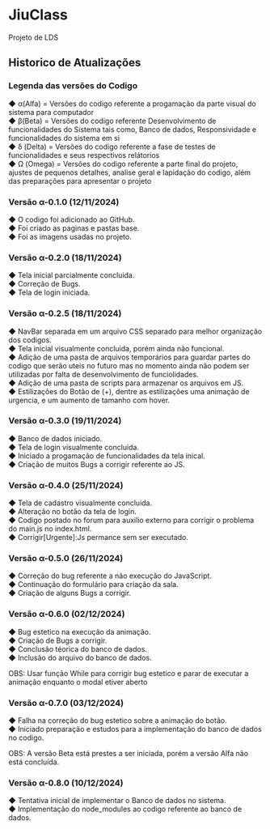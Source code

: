 # JiuClass

Projeto de LDS

## Historico de Atualizações

### Legenda das versões do Codigo

<p>
  ◆ α(Alfa) = Versões do codigo referente a progamação da parte visual do sistema para computador <br />
  ◆ β(Beta) = Versões do codigo referente Desenvolvimento de funcionalidades do Sistema tais como, Banco de dados, Responsividade e funcionalidades do sistema em si <br />
  ◆ δ (Delta) = Versões do codigo referente a fase de testes de funcionalidades e seus respectivos relátorios <br />
  ◆ Ω (Omega) = Versões do codigo referente a parte final do projeto, ajustes de pequenos detalhes, analise geral e lapidação do codigo, além das preparações para apresentar o projeto <br />
</p>

### Versão α-0.1.0 (12/11/2024)

<p>
  ◆ O codigo foi adicionado ao GitHub. <br />
  ◆ Foi criado as paginas e pastas base. <br />
  ◆ Foi as imagens usadas no projeto. <br />
</p>

### Versão α-0.2.0 (18/11/2024)

<p>
  ◆ Tela inicial parcialmente concluida. <br />
  ◆ Correção de Bugs. <br />
  ◆ Tela de login iniciada. <br />
</p>

### Versão α-0.2.5 (18/11/2024)

<p>
  ◆ NavBar separada em um arquivo CSS separado para melhor organização dos codigos. <br />
  ◆ Tela inicial visualmente concluida, porém ainda não funcional. <br />
  ◆ Adição de uma pasta de arquivos temporários para guardar partes do codigo que serão uteis no futuro mas no momento ainda não podem ser utilizadas por falta de desenvolvimento de funciolidades. <br />
  ◆ Adição de uma pasta de scripts para armazenar os arquivos em JS. <br />
  ◆ Estilizações do Botão de (+), dentre as estilizações uma animação de urgencia, e um aumento de tamanho com hover. <br />
</p>

### Versão α-0.3.0 (19/11/2024)

<p>
  ◆ Banco de dados iniciado. <br />
  ◆ Tela de login visualmente concluida. <br />
  ◆ Iniciado a progamação de funcionalidades da tela inical. <br />
  ◆ Criação de muitos Bugs a corrigir referente ao JS. <br />
</p>

### Versão α-0.4.0 (25/11/2024)

<p>
  ◆ Tela de cadastro visualmente concluida. <br />
  ◆ Alteração no botão da tela de login. <br />
  ◆ Codigo postado no forum para auxilio externo para corrigir o problema do main.js no index.html. <br />
  ◆ Corrigir[Urgente]:Js permance sem ser executado. <br />
</p>

### Versão α-0.5.0 (26/11/2024)

<p>
  ◆ Correção do bug referente a não execução do JavaScript. <br />
  ◆ Continuação do formulário para criação da sala. <br />
  ◆ Criação de alguns Bugs a corrigir. <br />
</p>

### Versão α-0.6.0 (02/12/2024)

<p>
  ◆ Bug estetico na execução da animação. <br />
  ◆ Criação de Bugs a corrigir. <br />
  ◆ Conclusão téorica do banco de dados. <br />
  ◆ Inclusão do arquivo do banco de dados. <br />

  OBS: Usar função While para corrigir bug estetico e parar de executar a animação enquanto o modal etiver aberto
</p>

### Versão α-0.7.0 (03/12/2024)

<p>
  ◆ Falha na correção do bug estetico sobre a animação do botão. <br />
  ◆ Iniciado preparação e estudos para a implementação do banco de dados no codigo.<br />

  OBS: A versão Beta está prestes a ser iniciada, porém  a versão Alfa não está concluída.<br />
</p>

### Versão α-0.8.0 (10/12/2024)

<p>
  ◆ Tentativa inicial de implementar o Banco de dados no sistema. <br />
  ◆ Implementação do node_modules ao codigo referente ao banco de dados. <br />
</p>
